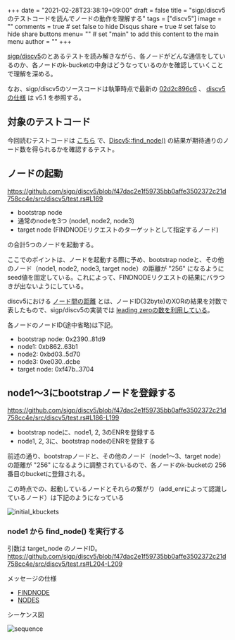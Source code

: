 +++
date = "2021-02-28T23:38:19+09:00"
draft = false
title = "sigp/discv5のテストコードを読んでノードの動作を理解する"
tags = ["discv5"]
image = ""
comments = true	# set false to hide Disqus
share = true	# set false to hide share buttons
menu= ""		# set "main" to add this content to the main menu
author = ""
+++

[sigp/discv5](https://github.com/sigp/discv5/)のとあるテストを読み解きながら、各ノードがどんな通信をしているのか、各ノードのk-bucketの中身はどうなっているのかを確認していくことで理解を深める。

<!--more-->

なお、sigp/discv5のソースコードは執筆時点で最新の [02d2c896c6](https://github.com/sigp/discv5/tree/02d2c896c66f8dc2b848c3996fedcd98e1dfec69) 、 [discv5の仕様](https://github.com/ethereum/devp2p/blob/master/discv5/discv5.md) は v5.1 を参照する。

## 対象のテストコード

今回読むテストコードは [こちら](https://github.com/sigp/discv5/blob/f47dac2e1f59735bb0affe3502372c21d758cc4e/src/discv5/test.rs#L162) で、[Discv5::find_node()](https://github.com/sigp/discv5/blob/f47dac2e1f59735bb0affe3502372c21d758cc4e/src/discv5.rs#L432) の結果が期待通りのノード数を得られるかを確認するテスト。

## ノードの起動

https://github.com/sigp/discv5/blob/f47dac2e1f59735bb0affe3502372c21d758cc4e/src/discv5/test.rs#L169

- bootstrap node
- 通常のnodeを3つ (node1, node2, node3)
- target node (FINDNODEリクエストのターゲットとして指定するノード)

の合計5つのノードを起動する。

ここでのポイントは、ノードを起動する際に予め、bootstrap nodeと、その他のノード（node1, node2, node3, target node）の距離が "256" になるようにseed値を固定している。これによって、FINDNODEリクエストの結果にバラつきが出ないようにしている。

discv5における [ノード間の距離](https://github.com/ethereum/devp2p/blob/master/discv5/discv5-theory.md#nodes-records-and-distances) とは、ノードID(32byte)のXORの結果を対数で表したもので、sigp/discv5の実装では [leading zeroの数を利用している](https://github.com/sigp/discv5/blob/f75da8aca06a814f987711188e7eb250b9c2fe6f/src/kbucket/key.rs#L92)。

各ノードのノードID(途中省略)は下記。

- bootstrap node: 0x2390..81d9
- node1: 0xb862..63b1
- node2: 0xbd03..5d70
- node3: 0xe030..dcbe
- target node: 0xf47b..3704

## node1〜3にbootstrapノードを登録する

https://github.com/sigp/discv5/blob/f47dac2e1f59735bb0affe3502372c21d758cc4e/src/discv5/test.rs#L186-L199

- bootstrap nodeに、node1, 2, 3のENRを登録する
- node1, 2, 3に、bootstrap nodeのENRを登録する

前述の通り、bootstrapノードと、その他のノード（node1〜3、target node）の距離が "256" になるように調整されているので、各ノードのk-bucketの 256 番目のbucketに登録される。

この時点での、起動しているノードとそれらの繋がり（add_enrによって認識しているノード）は下記のようになっている

![initial_kbuckets](https://s3-ap-northeast-1.amazonaws.com/ackintosh.github.io/dicv5-discovery-three-peers/initial_kbuckets.png)

### node1 から find_node() を実行する

引数は target_node のノードID。  
https://github.com/sigp/discv5/blob/f47dac2e1f59735bb0affe3502372c21d758cc4e/src/discv5/test.rs#L204-L209


メッセージの仕様

- [FINDNODE](https://github.com/ethereum/devp2p/blob/master/discv5/discv5-wire.md#findnode-request-0x03)
- [NODES](https://github.com/ethereum/devp2p/blob/master/discv5/discv5-wire.md#nodes-response-0x04)

シーケンス図

![sequence](https://s3-ap-northeast-1.amazonaws.com/ackintosh.github.io/dicv5-discovery-three-peers/sequence.png)
